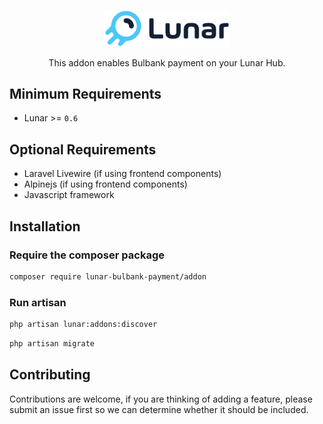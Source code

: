 <p align="center"><a href="https://lunarphp.io/" target="_blank"><picture><source media="(prefers-color-scheme: dark)" srcset="https://raw.githubusercontent.com/lunarphp/art/main/lunar-logo-dark.svg"><img alt="Lunar" width="200" src="https://raw.githubusercontent.com/lunarphp/art/main/lunar-logo.svg"></picture></a></p>


<p align="center">This addon enables Bulbank payment on your Lunar Hub.</p>

## Minimum Requirements
- Lunar >= `0.6`

## Optional Requirements

- Laravel Livewire (if using frontend components)
- Alpinejs (if using frontend components)
- Javascript framework

## Installation

### Require the composer package

```sh
composer require lunar-bulbank-payment/addon
```
### Run artisan

```sh
php artisan lunar:addons:discover
```

```sh
php artisan migrate
```
## Contributing

Contributions are welcome, if you are thinking of adding a feature, please submit an issue first so we can determine whether it should be included.
